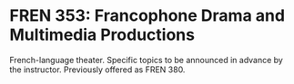 # FREN 353: Francophone Drama and Multimedia Productions

French-language theater. Specific topics to be announced in advance by the instructor. Previously offered as FREN 380.